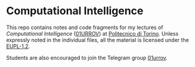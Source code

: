 Computational Intelligence
==========================

This repo contains notes and code fragments for my lectures of *Computational Intelligence* ([01URROV](https://didattica.polito.it/pls/portal30/gap.pkg_guide.viewGap?p_cod_ins=01URROV)) at [Politecnico di Torino](https://www.polito.it/). Unless expressly noted in the individual files, all the material is licensed under the [EUPL-1.2](https://eupl.eu/).

Students are also encouraged to join the Telegram group [01urrov](https://t.me/polito_01urrov).

